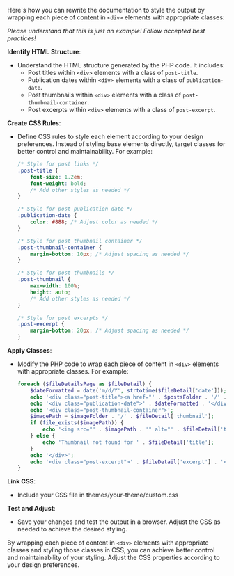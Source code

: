 <!-- pagetitle:Styling the Post Archives page -->
<!-- date:03/31/2024 -->
<!-- excerpt:This is an overview of how you can set up the post archives page so that you can style all of the elements. -->
<!-- thumbnail:plugins.webp -->
<!-- layout:page.php -->

Here's how you can rewrite the documentation to style the output by wrapping each piece of content in `<div>` elements with appropriate classes:

_Please understand that this is just an example! Follow accepted best practices!_

**Identify HTML Structure**:
   - Understand the HTML structure generated by the PHP code. It includes:
     - Post titles within `<div>` elements with a class of `post-title`.
     - Publication dates within `<div>` elements with a class of `publication-date`.
     - Post thumbnails within `<div>` elements with a class of `post-thumbnail-container`.
     - Post excerpts within `<div>` elements with a class of `post-excerpt`.

**Create CSS Rules**:
   - Define CSS rules to style each element according to your design preferences. Instead of styling base elements directly, target classes for better control and maintainability. For example:
     ```css
     /* Style for post links */
     .post-title {
         font-size: 1.2em;
         font-weight: bold;
         /* Add other styles as needed */
     }
     
     /* Style for post publication date */
     .publication-date {
         color: #888; /* Adjust color as needed */
     }
     
     /* Style for post thumbnail container */
     .post-thumbnail-container {
         margin-bottom: 10px; /* Adjust spacing as needed */
     }
     
     /* Style for post thumbnails */
     .post-thumbnail {
         max-width: 100%;
         height: auto;
         /* Add other styles as needed */
     }
     
     /* Style for post excerpts */
     .post-excerpt {
         margin-bottom: 20px; /* Adjust spacing as needed */
     }
     ```

**Apply Classes**:
   - Modify the PHP code to wrap each piece of content in `<div>` elements with appropriate classes. For example:
     ```php
     foreach ($fileDetailsPage as $fileDetail) {
         $dateFormatted = date('m/d/Y', strtotime($fileDetail['date']));
         echo '<div class="post-title"><a href="' . $postsFolder . '/' . basename($fileDetail['filename'], '.md') . '">' . $fileDetail['title'] . '</a></div>';
         echo '<div class="publication-date">' . $dateFormatted . '</div>';
         echo '<div class="post-thumbnail-container">';
         $imagePath = $imageFolder . '/' . $fileDetail['thumbnail'];
         if (file_exists($imagePath)) {
             echo '<img src="' . $imagePath . '" alt="' . $fileDetail['title'] . '" class="post-thumbnail">';
         } else {
             echo 'Thumbnail not found for ' . $fileDetail['title'];
         }
         echo '</div>';
         echo '<div class="post-excerpt">' . $fileDetail['excerpt'] . '</div>';
     }
     ```

**Link CSS**:
   - Include your CSS file in themes/your-theme/custom.css

**Test and Adjust**:
   - Save your changes and test the output in a browser. Adjust the CSS as needed to achieve the desired styling.

By wrapping each piece of content in `<div>` elements with appropriate classes and styling those classes in CSS, you can achieve better control and maintainability of your styling. Adjust the CSS properties according to your design preferences.